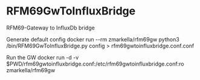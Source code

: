 # RFM69GwToInfluxBridge
RFM69-Gateway to InfluxDb bridge

Generate default config
docker run --rm zmarkella/rfm69gw python3 /bin/RFM69GwToInfluxBridge.py config > rfm69gwtoinfluxbridge.conf.conf

Run the GW
docker run -d -v $PWD/rfm69gwtoinfluxbridge.conf:/etc/rfm69gwtoinfluxbridge.conf:ro zmarkella/rfm69gw
